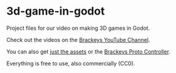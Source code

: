 # 3d-game-in-godot
Project files for our video on making 3D games in Godot.

Check out the videos on the [Brackeys YouTube Channel](http://youtube.com/brackeys).

You can also get [just the assets](https://brackeysgames.itch.io/brackeys-3d-game-tutorial-assets) or the [Brackeys Proto Controller](https://github.com/Brackeys/brackeys-proto-controller).

Everything is free to use, also commercially (CC0).
